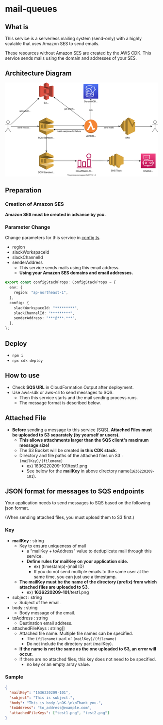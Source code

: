 # mail-queues

## What is

This service is a serverless mailing system (send-only) with a highly scalable that uses Amazon SES to send emails.

These resources without Amazon SES are created by the AWS CDK. This service sends mails using the domain and addresses of your SES.

## Architecture Diagram

![](./mail-queues.drawio.svg)

## Preparation

### Creation of Amazon SES

**Amazon SES must be created in advance by you.**

### Parameter Change

Change parameters for this service in [config.ts](./lib/config.ts).

- region
- slackWorkspaceId
- slackChannelId
- senderAddress
  - This service sends mails using this email address.
  - **Using your Amazon SES domains and email addresses.**

```typescript
export const configStackProps: ConfigStackProps = {
  env: {
    region: "ap-northeast-1",
  },
  config: {
    slackWorkspaceId: "*********",
    slackChannelId: "*********",
    senderAddress: "***@***.***",
  },
};
```

## Deploy

- `npm i`
- `npx cdk deploy`

## How to use

- Check **SQS URL** in CloudFormation Output after deployment.
- Use aws-sdk or aws-cli to send messages to SQS.
  - Then this service starts and the mail sending process runs.
  - The message format is described below.

## Attached File

- **Before** sending a message to this service (SQS), **Attached Files must be uploaded to S3 separately (by yourself or users).**
  - **This allows attachments larger than the SQS client's maximum message size!**
  - The S3 Bucket will be created **in this CDK stack**.
  - Directory and file paths of the attached files on S3 : `(mailKey)/(filename)`
    - ex) 1636220209-101/test1.png
    - See below for the **mailKey** in above directory name(`1636220209-101`).

## JSON format for messages to SQS endpoints

Your application needs to send messages to SQS based on the following json format.

(When sending attached files, you must upload them to S3 first.)

### Key

- **mailKey** : string
  - Key to ensure uniqueness of mail
    - a "mailKey + toAddress" value to deduplicate mail through this service.
    - **Define rules for mailKey on your application side.**
      - ex) (timestamp)-(mail ID)
      - If you do not send multiple emails to the same user at the same time, you can just use a timestamp.
  - **The mailKey must be the name of the directory (prefix) from which attached files are uploaded to S3.**
    - ex) **1636220209-101**/test1.png
- subject : string
  - Subject of the email.
- body : string
  - Body message of the email.
- toAddress : string
  - Destination email address.
- attachedFileKeys : string[]
  - Attached file name. Multiple file names can be specified.
    - The `(filename)` part of `(mailKey)/(filename)`
    - Do not include the directory part (mailKey).
  - **If the name is not the same as the one uploaded to S3, an error will occur.**
  - If there are no attached files, this key does not need to be specified.
    - no key or an empty array value.

### Sample

```json
{
  "mailKey": "1636220209-101",
  "subject": "This is subject.",
  "body": "This is body.\nOK.\n\nThank you.",
  "toAddress": "to_address@example.com",
  "attachedFileKeys": ["test1.png", "test2.png"]
}
```
